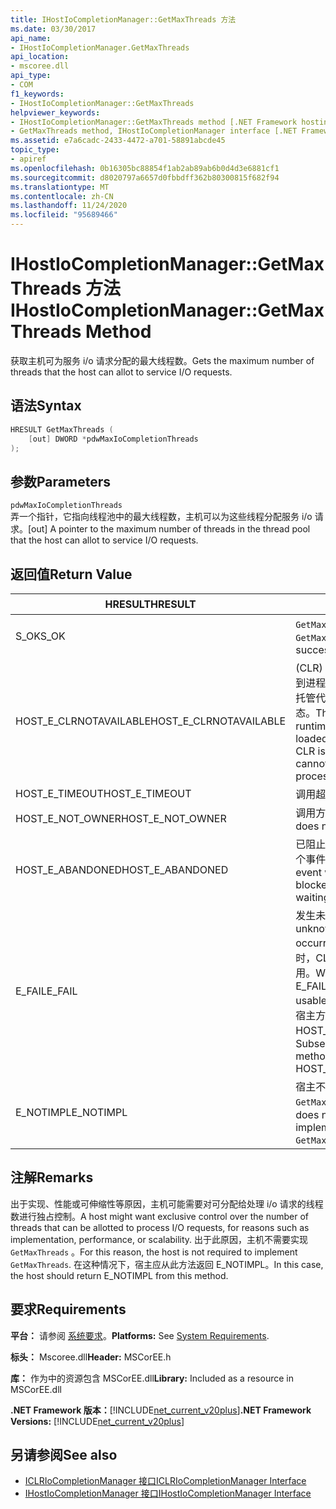 ```yaml
---
title: IHostIoCompletionManager::GetMaxThreads 方法
ms.date: 03/30/2017
api_name:
- IHostIoCompletionManager.GetMaxThreads
api_location:
- mscoree.dll
api_type:
- COM
f1_keywords:
- IHostIoCompletionManager::GetMaxThreads
helpviewer_keywords:
- IHostIoCompletionManager::GetMaxThreads method [.NET Framework hosting]
- GetMaxThreads method, IHostIoCompletionManager interface [.NET Framework hosting]
ms.assetid: e7a6cadc-2433-4472-a701-58891abcde45
topic_type:
- apiref
ms.openlocfilehash: 0b16305bc88854f1ab2ab89ab6b0d4d3e6881cf1
ms.sourcegitcommit: d8020797a6657d0fbbdff362b80300815f682f94
ms.translationtype: MT
ms.contentlocale: zh-CN
ms.lasthandoff: 11/24/2020
ms.locfileid: "95689466"
---
```

# <a name="ihostiocompletionmanagergetmaxthreads-method"></a><span data-ttu-id="a5ffb-102">IHostIoCompletionManager::GetMaxThreads 方法</span><span class="sxs-lookup"><span data-stu-id="a5ffb-102">IHostIoCompletionManager::GetMaxThreads Method</span></span>

<span data-ttu-id="a5ffb-103">获取主机可为服务 i/o 请求分配的最大线程数。</span><span class="sxs-lookup"><span data-stu-id="a5ffb-103">Gets the maximum number of threads that the host can allot to service I/O requests.</span></span>  
  
## <a name="syntax"></a><span data-ttu-id="a5ffb-104">语法</span><span class="sxs-lookup"><span data-stu-id="a5ffb-104">Syntax</span></span>  
  
```cpp  
HRESULT GetMaxThreads (  
    [out] DWORD *pdwMaxIoCompletionThreads  
);  
```  
  
## <a name="parameters"></a><span data-ttu-id="a5ffb-105">参数</span><span class="sxs-lookup"><span data-stu-id="a5ffb-105">Parameters</span></span>  

 `pdwMaxIoCompletionThreads`  
 <span data-ttu-id="a5ffb-106">弄一个指针，它指向线程池中的最大线程数，主机可以为这些线程分配服务 i/o 请求。</span><span class="sxs-lookup"><span data-stu-id="a5ffb-106">[out] A pointer to the maximum number of threads in the thread pool that the host can allot to service I/O requests.</span></span>  
  
## <a name="return-value"></a><span data-ttu-id="a5ffb-107">返回值</span><span class="sxs-lookup"><span data-stu-id="a5ffb-107">Return Value</span></span>  
  
|<span data-ttu-id="a5ffb-108">HRESULT</span><span class="sxs-lookup"><span data-stu-id="a5ffb-108">HRESULT</span></span>|<span data-ttu-id="a5ffb-109">说明</span><span class="sxs-lookup"><span data-stu-id="a5ffb-109">Description</span></span>|  
|-------------|-----------------|  
|<span data-ttu-id="a5ffb-110">S_OK</span><span class="sxs-lookup"><span data-stu-id="a5ffb-110">S_OK</span></span>|<span data-ttu-id="a5ffb-111">`GetMaxThreads` 已成功返回。</span><span class="sxs-lookup"><span data-stu-id="a5ffb-111">`GetMaxThreads` returned successfully.</span></span>|  
|<span data-ttu-id="a5ffb-112">HOST_E_CLRNOTAVAILABLE</span><span class="sxs-lookup"><span data-stu-id="a5ffb-112">HOST_E_CLRNOTAVAILABLE</span></span>|<span data-ttu-id="a5ffb-113"> (CLR) 的公共语言运行时未加载到进程中，或 CLR 处于无法运行托管代码或成功处理调用的状态。</span><span class="sxs-lookup"><span data-stu-id="a5ffb-113">The common language runtime (CLR) has not been loaded into a process, or the CLR is in a state in which it cannot run managed code or process the call successfully.</span></span>|  
|<span data-ttu-id="a5ffb-114">HOST_E_TIMEOUT</span><span class="sxs-lookup"><span data-stu-id="a5ffb-114">HOST_E_TIMEOUT</span></span>|<span data-ttu-id="a5ffb-115">调用超时。</span><span class="sxs-lookup"><span data-stu-id="a5ffb-115">The call timed out.</span></span>|  
|<span data-ttu-id="a5ffb-116">HOST_E_NOT_OWNER</span><span class="sxs-lookup"><span data-stu-id="a5ffb-116">HOST_E_NOT_OWNER</span></span>|<span data-ttu-id="a5ffb-117">调用方不拥有该锁。</span><span class="sxs-lookup"><span data-stu-id="a5ffb-117">The caller does not own the lock.</span></span>|  
|<span data-ttu-id="a5ffb-118">HOST_E_ABANDONED</span><span class="sxs-lookup"><span data-stu-id="a5ffb-118">HOST_E_ABANDONED</span></span>|<span data-ttu-id="a5ffb-119">已阻止的线程或纤程正在等待某个事件时，该事件被取消。</span><span class="sxs-lookup"><span data-stu-id="a5ffb-119">An event was canceled while a blocked thread or fiber was waiting on it.</span></span>|  
|<span data-ttu-id="a5ffb-120">E_FAIL</span><span class="sxs-lookup"><span data-stu-id="a5ffb-120">E_FAIL</span></span>|<span data-ttu-id="a5ffb-121">发生未知的灾难性故障。</span><span class="sxs-lookup"><span data-stu-id="a5ffb-121">An unknown catastrophic failure occurred.</span></span> <span data-ttu-id="a5ffb-122">当方法返回 E_FAIL 时，CLR 在该进程内将不再可用。</span><span class="sxs-lookup"><span data-stu-id="a5ffb-122">When a method returns E_FAIL, the CLR is no longer usable within the process.</span></span> <span data-ttu-id="a5ffb-123">对宿主方法的后续调用会返回 HOST_E_CLRNOTAVAILABLE。</span><span class="sxs-lookup"><span data-stu-id="a5ffb-123">Subsequent calls to hosting methods return HOST_E_CLRNOTAVAILABLE.</span></span>|  
|<span data-ttu-id="a5ffb-124">E_NOTIMPL</span><span class="sxs-lookup"><span data-stu-id="a5ffb-124">E_NOTIMPL</span></span>|<span data-ttu-id="a5ffb-125">宿主不提供的实现 `GetMaxThreads` 。</span><span class="sxs-lookup"><span data-stu-id="a5ffb-125">The host does not provide an implementation of `GetMaxThreads`.</span></span>|  
  
## <a name="remarks"></a><span data-ttu-id="a5ffb-126">注解</span><span class="sxs-lookup"><span data-stu-id="a5ffb-126">Remarks</span></span>  

 <span data-ttu-id="a5ffb-127">出于实现、性能或可伸缩性等原因，主机可能需要对可分配给处理 i/o 请求的线程数进行独占控制。</span><span class="sxs-lookup"><span data-stu-id="a5ffb-127">A host might want exclusive control over the number of threads that can be allotted to process I/O requests, for reasons such as implementation, performance, or scalability.</span></span> <span data-ttu-id="a5ffb-128">出于此原因，主机不需要实现 `GetMaxThreads` 。</span><span class="sxs-lookup"><span data-stu-id="a5ffb-128">For this reason, the host is not required to implement `GetMaxThreads`.</span></span> <span data-ttu-id="a5ffb-129">在这种情况下，宿主应从此方法返回 E_NOTIMPL。</span><span class="sxs-lookup"><span data-stu-id="a5ffb-129">In this case, the host should return E_NOTIMPL from this method.</span></span>  
  
## <a name="requirements"></a><span data-ttu-id="a5ffb-130">要求</span><span class="sxs-lookup"><span data-stu-id="a5ffb-130">Requirements</span></span>  

 <span data-ttu-id="a5ffb-131">**平台：** 请参阅 [系统要求](../../get-started/system-requirements.md)。</span><span class="sxs-lookup"><span data-stu-id="a5ffb-131">**Platforms:** See [System Requirements](../../get-started/system-requirements.md).</span></span>  
  
 <span data-ttu-id="a5ffb-132">**标头：** Mscoree.dll</span><span class="sxs-lookup"><span data-stu-id="a5ffb-132">**Header:** MSCorEE.h</span></span>  
  
 <span data-ttu-id="a5ffb-133">**库：** 作为中的资源包含 MSCorEE.dll</span><span class="sxs-lookup"><span data-stu-id="a5ffb-133">**Library:** Included as a resource in MSCorEE.dll</span></span>  
  
 <span data-ttu-id="a5ffb-134">**.NET Framework 版本：**[!INCLUDE[net_current_v20plus](../../../../includes/net-current-v20plus-md.md)]</span><span class="sxs-lookup"><span data-stu-id="a5ffb-134">**.NET Framework Versions:** [!INCLUDE[net_current_v20plus](../../../../includes/net-current-v20plus-md.md)]</span></span>  
  
## <a name="see-also"></a><span data-ttu-id="a5ffb-135">另请参阅</span><span class="sxs-lookup"><span data-stu-id="a5ffb-135">See also</span></span>

- [<span data-ttu-id="a5ffb-136">ICLRIoCompletionManager 接口</span><span class="sxs-lookup"><span data-stu-id="a5ffb-136">ICLRIoCompletionManager Interface</span></span>](iclriocompletionmanager-interface.md)
- [<span data-ttu-id="a5ffb-137">IHostIoCompletionManager 接口</span><span class="sxs-lookup"><span data-stu-id="a5ffb-137">IHostIoCompletionManager Interface</span></span>](ihostiocompletionmanager-interface.md)
